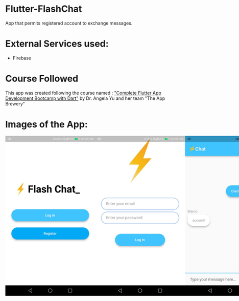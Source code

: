 # Flutter-FlashChat
 App that permits registered account to exchange messages.
 
# External Services used:
 - Firebase

# Course Followed
This app was created following the course named : <a href="https://www.udemy.com/course/flutter-bootcamp-with-dart/">"Complete Flutter App Development Bootcamp with Dart"</a> by Dr. Angela Yu and her team "The App Brewery"

# Images of the App:
<div style="display: flex; justify-content : space-between;">

   <img src="https://github.com/Simonotos/Flutter-FlashChat/blob/main/appImages/1.jpg" width="300" height="500">
   <img src="https://github.com/Simonotos/Flutter-FlashChat/blob/main/appImages/2.jpg" width="300" height="500">
   <img src="https://github.com/Simonotos/Flutter-FlashChat/blob/main/appImages/3.jpg" width="300" height="500">

</div>

